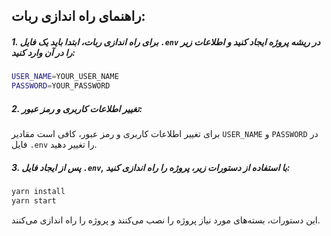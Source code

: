 ## راهنمای راه اندازی ربات:

##### 1. برای راه اندازی ربات، ابتدا باید یک فایل `.env` در ریشه پروژه ایجاد کنید و اطلاعات زیر را در آن وارد کنید:
```bash
USER_NAME=YOUR_USER_NAME
PASSWORD=YOUR_PASSWORD
```

##### 2. تغییر اطلاعات کاربری و رمز عبور:
برای تغییر اطلاعات کاربری و رمز عبور، کافی است مقادیر `USER_NAME` و `PASSWORD` در فایل `.env` را تغییر دهید.

##### 3. پس از ایجاد فایل `.env`, با استفاده از دستورات زیر، پروژه را راه اندازی کنید:
```bash
yarn install
yarn start
```
این دستورات، بسته‌های مورد نیاز پروژه را نصب می‌کنند و پروژه را راه اندازی می‌کنند.
